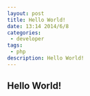 ```yaml
---
layout: post
title: Hello World!
date: 13:14 2014/6/8
categories:
 - developer
tags:
 - php
description: Hello World!
---
```


## Hello World!